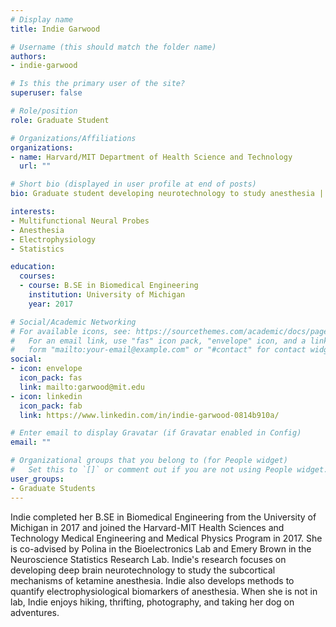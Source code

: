 ```yaml
---
# Display name
title: Indie Garwood

# Username (this should match the folder name)
authors:
- indie-garwood

# Is this the primary user of the site?
superuser: false

# Role/position
role: Graduate Student

# Organizations/Affiliations
organizations:
- name: Harvard/MIT Department of Health Science and Technology
  url: ""

# Short bio (displayed in user profile at end of posts)
bio: Graduate student developing neurotechnology to study anesthesia | Devoted dog + cat mom

interests:
- Multifunctional Neural Probes
- Anesthesia
- Electrophysiology
- Statistics

education:
  courses:
  - course: B.SE in Biomedical Engineering
    institution: University of Michigan
    year: 2017

# Social/Academic Networking
# For available icons, see: https://sourcethemes.com/academic/docs/page-builder/#icons
#   For an email link, use "fas" icon pack, "envelope" icon, and a link in the
#   form "mailto:your-email@example.com" or "#contact" for contact widget.
social:
- icon: envelope
  icon_pack: fas
  link: mailto:garwood@mit.edu
- icon: linkedin
  icon_pack: fab
  link: https://www.linkedin.com/in/indie-garwood-0814b910a/

# Enter email to display Gravatar (if Gravatar enabled in Config)
email: ""

# Organizational groups that you belong to (for People widget)
#   Set this to `[]` or comment out if you are not using People widget.
user_groups:
- Graduate Students
---
```


Indie completed her B.SE in Biomedical Engineering from the University of Michigan in 2017 and joined the Harvard-MIT Health Sciences and Technology Medical Engineering and Medical Physics Program in 2017. She is co-advised by Polina in the Bioelectronics Lab and Emery Brown in the Neuroscience Statistics Research Lab. Indie's research focuses on developing deep brain neurotechnology to study the subcortical mechanisms of ketamine anesthesia. Indie also develops methods to quantify electrophysiological biomarkers of anesthesia.
When she is not in lab, Indie enjoys hiking, thrifting, photography, and taking her dog on adventures.
